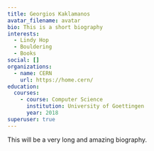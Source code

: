 ```yaml
---
title: Georgios Kaklamanos
avatar_filename: avatar
bio: This is a short biography
interests:
  - Lindy Hop
  - Bouldering
  - Books
social: []
organizations:
  - name: CERN
    url: https://home.cern/
education:
  courses:
    - course: Computer Science
      institution: University of Goettingen
      year: 2018
superuser: true
---
```

This will be a very long and amazing biography.